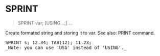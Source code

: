 # SPRINT

> SPRINT var; [USING...;] ...

Create formated string and storing it to var. See also: PRINT command.


<pre>SPRINT s; 12.34; TAB(12); 11.23;
_Note: you can use 'USG' instead of 'USING'._

